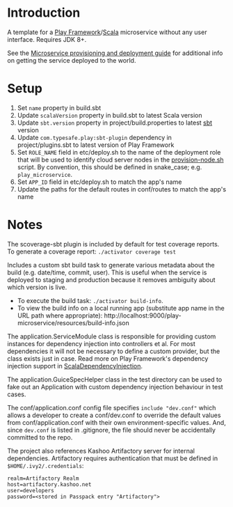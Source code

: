 # Introduction

A template for a [Play Framework](https://playframework.com/)/[Scala](http://www.scala-lang.org/) microservice without any user interface.
Requires JDK 8+.

See the [Microservice provisioning and deployment guide](https://kashoo.atlassian.net/wiki/x/DwCvAw) for additional info on getting the
service deployed to the world.

# Setup

1. Set `name` property in build.sbt
2. Update `scalaVersion` property in build.sbt to latest Scala version
3. Update `sbt.version` property in project/build.properties to latest [sbt](http://www.scala-sbt.org/) version
4. Update `com.typesafe.play:sbt-plugin` dependency in project/plugins.sbt to latest version of Play Framework
5. Set `ROLE_NAME` field in etc/deploy.sh to the name of the deployment role that will be used to identify cloud server nodes in the
[provision-node.sh](https://github.com/Kashoo/ops-tools/blob/master/cloud/provision-node.sh) script. By convention, this should be defined
in snake_case; e.g. `play_microservice`.
6. Set `APP_ID` field in etc/deploy.sh to match the app's name
7. Update the paths for the default routes in conf/routes to match the app's name

# Notes

The scoverage-sbt plugin is included by default for test coverage reports.  To generate a coverage report: `./activator coverage test`

Includes a custom sbt build task to generate various metadata about the build (e.g. date/time, commit, user).  This is useful when the
service is deployed to staging and production because it removes ambiguity about which version is live.

* To execute the build task: `./activator build-info`.
* To view the build info on a local running app (substitute app name in the URL path where appropriate):
http://localhost:9000/play-microservice/resources/build-info.json

The application.ServiceModule class is responsible for providing custom instances for dependency injection into controllers et al.  For most
dependencies it will not be necessary to define a custom provider, but the class exists just in case. Read more on Play Framework's
dependency injection support in [ScalaDependencyInjection](https://www.playframework.com/documentation/2.4.x/ScalaDependencyInjection).

The application.GuiceSpecHelper class in the test directory can be used to fake out an Application with custom dependency injection
behaviour in test cases.

The conf/application.conf config file specifies `include "dev.conf"` which allows a developer to create a conf/dev.conf to override the
default values from conf/application.conf with their own environment-specific values.  And, since `dev.conf` is listed in .gitignore, the
file should never be accidentally committed to the repo.

The project also references Kashoo Artifactory server for internal dependencies.  Artifactory requires authentication that must be
defined in `$HOME/.ivy2/.credentials`:

    realm=Artifactory Realm
    host=artifactory.kashoo.net
    user=developers
    password=<stored in Passpack entry "Artifactory">
